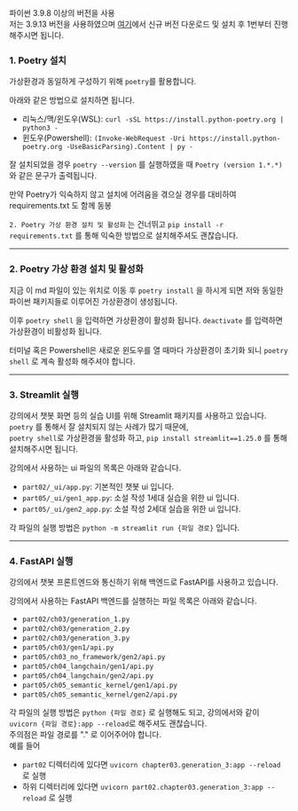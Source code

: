 파이썬 3.9.8 이상의 버전을 사용  
저는 3.9.13 버전을 사용하였으며 [여기](https://www.python.org/downloads/release/python-3917/)에서 신규 버전 다운로드 및 설치 후 1번부터 진행해주시면 됩니다.



### 1. Poetry 설치
가상환경과 동일하게 구성하기 위해 `poetry`를 활용합니다.

아래와 같은 방법으로 설치하면 됩니다.
- 리눅스/맥/윈도우(WSL): `curl -sSL https://install.python-poetry.org | python3 -`
- 윈도우(Powershell): `(Invoke-WebRequest -Uri https://install.python-poetry.org -UseBasicParsing).Content | py -`

잘 설치되었을 경우 `poetry --version` 를 실행하였을 때 `Poetry (version 1.*.*)`와 같은 문구가 출력됩니다.

만약 Poetry가 익숙하지 않고 설치에 어려움을 겪으실 경우를 대비하여 requirements.txt 도 함께 동봉

`2. Poetry 가상 환경 설치 및 활성화` 는 건너뛰고 `pip install -r requirements.txt` 를 통해 익숙한 방법으로 설치해주셔도 괜찮습니다.

---

### 2. Poetry 가상 환경 설치 및 활성화

지금 이 md 파일이 있는 위치로 이동 후 `poetry install` 을 하시게 되면 저와 동일한 파이썬 패키지들로 이루어진 가상환경이 생성됩니다.

이후 `poetry shell` 을 입력하면 가상환경이 활성화 됩니다.
`deactivate` 를 입력하면 가상환경이 비활성화 됩니다.

터미널 혹은 Powershell은 새로운 윈도우를 열 때마다 가상환경이 초기화 되니 `poetry shell` 로 계속 활성화 해주셔야 합니다.

---

### 3. Streamlit 실행
강의에서 챗봇 화면 등의 실습 UI를 위해 Streamlit 패키지를 사용하고 있습니다.  
`poetry` 를 통해서 잘 설치되지 않는 사례가 많기 때문에,  
`poetry shell`로 가상환경을 활성화 하고, `pip install streamlit==1.25.0` 를 통해 설치해주시면 됩니다.

강의에서 사용하는 ui 파일의 목록은 아래와 같습니다.
- `part02/_ui/app.py`: 기본적인 챗봇 ui 입니다.
- `part05/_ui/gen1_app.py`: 소설 작성 1세대 실습을 위한 ui 입니다.
- `part05/_ui/gen2_app.py`: 소설 작성 2세대 실습을 위한 ui 입니다.


각 파일의 실행 방법은 `python -m streamlit run {파일 경로}` 입니다.

---

### 4. FastAPI 실행
강의에서 챗봇 프론트엔드와 통신하기 위해 백엔드로 FastAPI를 사용하고 있습니다.

강의에서 사용하는 FastAPI 백엔드를 실행하는 파일 목록은 아래와 같습니다.
- `part02/ch03/generation_1.py`
- `part02/ch03/generation_2.py`
- `part02/ch03/generation_3.py`
- `part05/ch03/gen1/api.py`
- `part05/ch03_no_framework/gen2/api.py`
- `part05/ch04_langchain/gen1/api.py`
- `part05/ch04_langchain/gen2/api.py`
- `part05/ch05_semantic_kernel/gen1/api.py`
- `part05/ch05_semantic_kernel/gen2/api.py`
  
각 파일의 실행 방법은 `python {파일 경로}` 로 실행해도 되고, 강의에서와 같이 `uvicorn {파일 경로}:app --reload`로 해주셔도 괜찮습니다.  
주의점은 파일 경로를 "." 로 이어주어야 합니다.  
예를 들어
- `part02` 디렉터리에 있다면 `uvicorn chapter03.generation_3:app --reload` 로 실행
- 하위 디렉터리에 있다면 `uvicorn part02.chapter03.generation_3:app --reload` 로 실행
  


